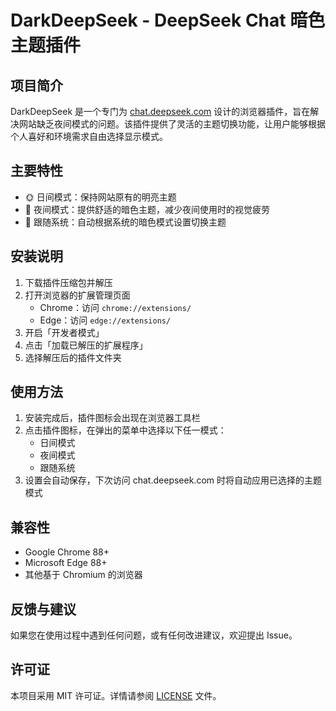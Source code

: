 # DarkDeepSeek - DeepSeek Chat 暗色主题插件

## 项目简介

DarkDeepSeek 是一个专门为 [chat.deepseek.com](https://chat.deepseek.com) 设计的浏览器插件，旨在解决网站缺乏夜间模式的问题。该插件提供了灵活的主题切换功能，让用户能够根据个人喜好和环境需求自由选择显示模式。

## 主要特性

- 🌞 日间模式：保持网站原有的明亮主题
- 🌙 夜间模式：提供舒适的暗色主题，减少夜间使用时的视觉疲劳
- 🔄 跟随系统：自动根据系统的暗色模式设置切换主题

## 安装说明

1. 下载插件压缩包并解压
2. 打开浏览器的扩展管理页面
   - Chrome：访问 `chrome://extensions/`
   - Edge：访问 `edge://extensions/`
3. 开启「开发者模式」
4. 点击「加载已解压的扩展程序」
5. 选择解压后的插件文件夹

## 使用方法

1. 安装完成后，插件图标会出现在浏览器工具栏
2. 点击插件图标，在弹出的菜单中选择以下任一模式：
   - 日间模式
   - 夜间模式
   - 跟随系统
3. 设置会自动保存，下次访问 chat.deepseek.com 时将自动应用已选择的主题模式

## 兼容性

- Google Chrome 88+
- Microsoft Edge 88+
- 其他基于 Chromium 的浏览器

## 反馈与建议

如果您在使用过程中遇到任何问题，或有任何改进建议，欢迎提出 Issue。

## 许可证

本项目采用 MIT 许可证。详情请参阅 [LICENSE](LICENSE) 文件。